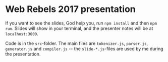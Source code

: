 # Web Rebels 2017 presentation

If you want to see the slides, God help you, run `npm install` and then `npm run`. Slides will show in your terminal, and the presenter notes will be at `localhost:3000`.

Code is in the `src`-folder. The main files are `tokenizer.js`, `parser.js`, `generator.js` and `compiler.js` -- the `slide-*.js`-files are used by me during the presentation.
